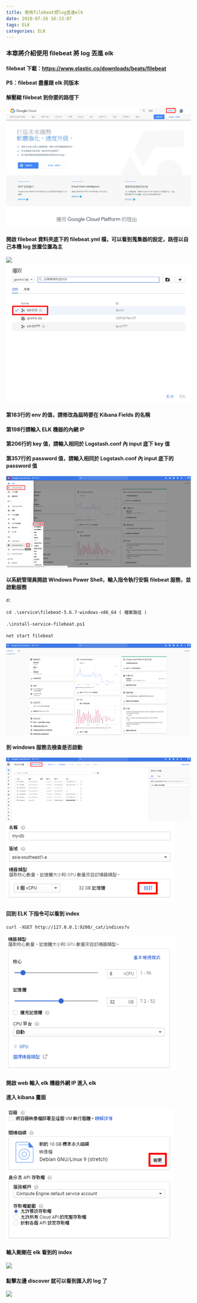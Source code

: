 ```yaml
---
title: 使用filebeat把log丟進elk
date: 2018-07-26 16:13:07
tags: ELK
categories: ELK
---
```


### 本章將介紹使用 filebeat 將 log 丟進 elk

<!-- more -->

#### filebeat 下載：https://www.elastic.co/downloads/beats/filebeat

#### PS：filebeat 盡量跟 elk 同版本

#### 解壓縮 filebeat 到你要的路徑下

![ ](images/1.png)

#### 開啟 filebeat 資料夾底下的 filebeat.yml 檔，可以看到蒐集器的設定，路徑以自己本機 log 放置位置為主

![ ](images/2.png)
![ ](images/3.png)

#### 第183行的 env 的值，請修改為屆時要在 Kibana Fields 的名稱
#### 第198行請輸入 ELK 機器的內網 IP
#### 第206行的 key 值，請輸入相同於 Logstash.conf 內 input 底下 key 值
#### 第357行的 password 值，請輸入相同於 Logstash.conf 內 input 底下的 password 值

![ ](images/4.png)

#### 以系統管理員開啟 Windows Power Shell，輸入指令執行安裝 filebeat 服務，並啟動服務

```
d:

cd .\service\filebeat-5.6.7-windows-x86_64 ( 檔案路徑 )  

.\install-service-filebeat.ps1

net start filebeat
```

![ ](images/5.png)

#### 到 windows 服務去檢查是否啟動

![ ](images/6.png)
![ ](images/7.png)

#### 回到 ELK 下指令可以看到 index

```
curl -XGET http://127.0.0.1:9200/_cat/indices?v
```

![ ](images/8.png)

#### 開啟 web 輸入 elk 機器外網 IP 進入 elk

#### 進入 kibana 畫面

![ ](images/9.png)

#### 輸入剛剛在 elk 看到的 index

![ ](images/10.png)

#### 點擊左邊 discover 就可以看到匯入的 log 了

![ ](images/11.png)